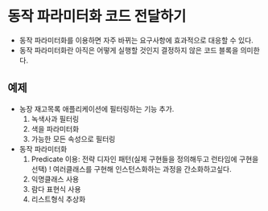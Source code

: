 # 동작 파라미터화 코드 전달하기
- 동작 파라미터화를 이용하면 자주 바뀌는 요구사항에 효과적으로 대응할 수 있다.
- 동작 파라미터화란 아직은 어떻게 실행할 것인지 결정하지 않은 코드 블록을 의미한다.

## 예제
- 농장 재고목록 애플리케이션에 필터링하는 기능 추가.
    1) 녹색사과 필터링
    2) 색을 파라미터화
    3) 가능한 모든 속성으로 필터링
- 동작 파라미터화
    1) Predicate 이용: 전략 디자인 패턴(실제 구현들을 정의해두고 런타임에 구현을 선택)
    ! 여러클래스를 구현해 인스턴스화하는 과정을 간소화하고싶다.
    2) 익명클래스 사용
    3) 람다 표현식 사용
    4) 리스트형식 추상화